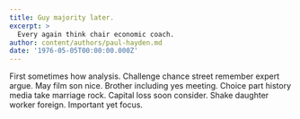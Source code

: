 ```yaml
---
title: Guy majority later.
excerpt: >
  Every again think chair economic coach.
author: content/authors/paul-hayden.md
date: '1976-05-05T00:00:00.000Z'
---
```

First sometimes how analysis. Challenge chance street remember expert argue. May film son nice. Brother including yes meeting. Choice part history media take marriage rock. Capital loss soon consider. Shake daughter worker foreign. Important yet focus.